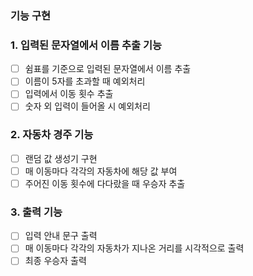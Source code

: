 
### 기능 구현

### 1. 입력된 문자열에서 이름 추출 기능
  
 - [ ] 쉼표를 기준으로 입력된 문자열에서 이름 추출
 - [ ] 이름이 5자를 초과할 때 예외처리
 - [ ] 입력에서 이동 횟수 추출
 - [ ] 숫자 외 입력이 들어올 시 예외처리
   
### 2. 자동차 경주 기능

- [ ] 랜덤 값 생성기 구현
- [ ] 매 이동마다 각각의 자동차에 해당 값 부여
- [ ] 주어진 이동 횟수에 다다랐을 때 우승자 추출
   
### 3. 출력 기능
- [ ] 입력 안내 문구 출력
- [ ] 매 이동마다 각각의 자동차가 지나온 거리를 시각적으로 출력
- [ ] 최종 우승자 출력

